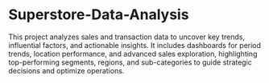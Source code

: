 # Superstore-Data-Analysis
This project analyzes sales and transaction data to uncover key trends, influential factors, and actionable insights. It includes dashboards for period trends, location performance, and advanced sales exploration, highlighting top-performing segments, regions, and sub-categories to guide strategic decisions and optimize operations.
